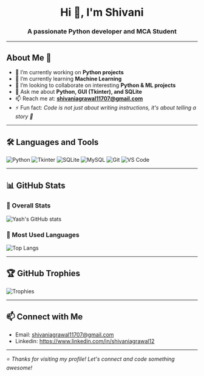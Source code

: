 <h1 align="center">Hi 👋, I'm Shivani</h1>
<h3 align="center">A passionate Python developer and MCA Student</h3>

---

## About Me 🎯

- 🔭 I’m currently working on **Python projects**
- 🌱 I’m currently learning **Machine Learning**
- 👯 I’m looking to collaborate on interesting **Python & ML projects**
- 💬 Ask me about **Python, GUI (Tkinter), and SQLite**
- 📫 Reach me at: **shivaniagrawal11707@gmail.com**
- ⚡ Fun fact: *Code is not just about writing instructions, it's about telling a story 🎫*

---

## 🛠️ Languages and Tools

![Python](https://img.shields.io/badge/-Python-333333?style=flat&logo=python)
![Tkinter](https://img.shields.io/badge/-Tkinter-333333?style=flat&logo=windowsterminal)
![SQLite](https://img.shields.io/badge/-SQLite-333333?style=flat&logo=sqlite)
![MySQL](https://img.shields.io/badge/-MySQL-333333?style=flat&logo=mysql)
![Git](https://img.shields.io/badge/-Git-333333?style=flat&logo=git)
![VS Code](https://img.shields.io/badge/-VSCode-333333?style=flat&logo=visualstudiocode)

---

## 📊 GitHub Stats

### 🔹 Overall Stats
![Yash's GitHub stats](https://github-readme-stats.vercel.app/api?username=your-github-username&show_icons=true&hide=issues&count_private=true&theme=tokyonight)

### 🔹 Most Used Languages
![Top Langs](https://github-readme-stats.vercel.app/api/top-langs/?username=your-github-username&layout=compact&theme=tokyonight&langs_count=6)

---

## 🏆 GitHub Trophies

![Trophies](https://github-profile-trophy.vercel.app/?username=your-github-username&theme=tokyonight&no-frame=true&column=4)

---

## 📫 Connect with Me

- Email: shivaniagrawal11707@gmail.com 
- Linkedin: https://www.linkedin.com/in/shivaniagrawal12

---

⭐ *Thanks for visiting my profile! Let's connect and code something awesome!*
